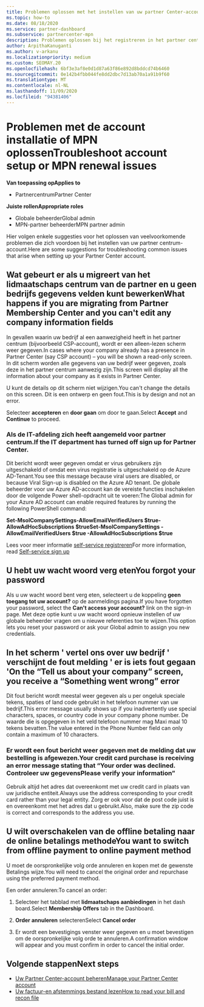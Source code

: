 ```yaml
---
title: Problemen oplossen met het instellen van uw partner Center-account of problemen met MPN-vernieuwing
ms.topic: how-to
ms.date: 08/18/2020
ms.service: partner-dashboard
ms.subservice: partnercenter-mpn
description: Problemen oplossen bij het registreren in het partner centrum. Beantwoordt antwoorden op uitdagingen met betalings wijzen, wacht woorden verg eten en nog veel meer.
author: ArpithaKanuganti
ms.author: v-arkanu
ms.localizationpriority: medium
ms.custom: SEOMAY.20
ms.openlocfilehash: 6bf3e3af8e0d1d87a63f86e892d8bddcd74b6460
ms.sourcegitcommit: 0e142b4fbb044fe8dd2dbc7d13ab70a1a91b9f60
ms.translationtype: MT
ms.contentlocale: nl-NL
ms.lasthandoff: 11/09/2020
ms.locfileid: "94381406"
---
```

# <a name="troubleshoot-account-setup-or-mpn-renewal-issues"></a><span data-ttu-id="dc7fd-104">Problemen met de account installatie of MPN oplossen</span><span class="sxs-lookup"><span data-stu-id="dc7fd-104">Troubleshoot account setup or MPN renewal issues</span></span>

<span data-ttu-id="dc7fd-105">**Van toepassing op**</span><span class="sxs-lookup"><span data-stu-id="dc7fd-105">**Applies to**</span></span>

- <span data-ttu-id="dc7fd-106">Partnercentrum</span><span class="sxs-lookup"><span data-stu-id="dc7fd-106">Partner Center</span></span>
 
<span data-ttu-id="dc7fd-107">**Juiste rollen**</span><span class="sxs-lookup"><span data-stu-id="dc7fd-107">**Appropriate roles**</span></span>

- <span data-ttu-id="dc7fd-108">Globale beheerder</span><span class="sxs-lookup"><span data-stu-id="dc7fd-108">Global admin</span></span>
- <span data-ttu-id="dc7fd-109">MPN-partner beheerder</span><span class="sxs-lookup"><span data-stu-id="dc7fd-109">MPN partner admin</span></span> 
 
<span data-ttu-id="dc7fd-110">Hier volgen enkele suggesties voor het oplossen van veelvoorkomende problemen die zich voordoen bij het instellen van uw partner centrum-account.</span><span class="sxs-lookup"><span data-stu-id="dc7fd-110">Here are some suggestions for troubleshooting common issues that arise when setting up your Partner Center account.</span></span>

## <a name="what-happens-if-you-are-migrating-from-partner-membership-center-and-you-cant-edit-any-company-information-fields"></a><span data-ttu-id="dc7fd-111">Wat gebeurt er als u migreert van het lidmaatschaps centrum van de partner en u geen bedrijfs gegevens velden kunt bewerken</span><span class="sxs-lookup"><span data-stu-id="dc7fd-111">What happens if you are migrating from Partner Membership Center and you can't edit any company information fields</span></span>

<span data-ttu-id="dc7fd-112">In gevallen waarin uw bedrijf al een aanwezigheid heeft in het partner centrum (bijvoorbeeld CSP-account), wordt er een alleen-lezen scherm weer gegeven.</span><span class="sxs-lookup"><span data-stu-id="dc7fd-112">In cases where your company already has a presence in Partner Center (say CSP account) – you will be shown a read-only screen.</span></span> <span data-ttu-id="dc7fd-113">In dit scherm worden alle gegevens van uw bedrijf weer gegeven, zoals deze in het partner centrum aanwezig zijn.</span><span class="sxs-lookup"><span data-stu-id="dc7fd-113">This screen will display all the information about your company as it exists in Partner Center.</span></span>

<span data-ttu-id="dc7fd-114">U kunt de details op dit scherm niet wijzigen.</span><span class="sxs-lookup"><span data-stu-id="dc7fd-114">You can't change the details on this screen.</span></span> <span data-ttu-id="dc7fd-115">Dit is een ontwerp en geen fout.</span><span class="sxs-lookup"><span data-stu-id="dc7fd-115">This is by design and not an error.</span></span>

<span data-ttu-id="dc7fd-116">Selecteer **accepteren** en **door gaan** om door te gaan.</span><span class="sxs-lookup"><span data-stu-id="dc7fd-116">Select **Accept** and **Continue** to proceed.</span></span>


### <a name="if-the-it-department-has-turned-off-sign-up-for-partner-center"></a><span data-ttu-id="dc7fd-117">Als de IT-afdeling zich heeft **aangemeld voor partner centrum**.</span><span class="sxs-lookup"><span data-stu-id="dc7fd-117">If the IT department has turned off **sign up for Partner Center**.</span></span>

<span data-ttu-id="dc7fd-118">Dit bericht wordt weer gegeven omdat er virus gebruikers zijn uitgeschakeld of omdat een virus registratie is uitgeschakeld op de Azure AD-Tenant.</span><span class="sxs-lookup"><span data-stu-id="dc7fd-118">You see this message because viral users are disabled, or because Viral Sign-up is disabled on the Azure AD tenant.</span></span> <span data-ttu-id="dc7fd-119">De globale beheerder voor uw Azure AD-account kan de vereiste functies inschakelen door de volgende Power shell-opdracht uit te voeren:</span><span class="sxs-lookup"><span data-stu-id="dc7fd-119">The Global admin for your Azure AD account can enable required features by running the following PowerShell command:</span></span>

<span data-ttu-id="dc7fd-120">**Set-MsolCompanySettings-AllowEmailVerifiedUsers $true-AllowAdHocSubscriptions $true**</span><span class="sxs-lookup"><span data-stu-id="dc7fd-120">**Set-MsolCompanySettings -AllowEmailVerifiedUsers $true -AllowAdHocSubscriptions $true**</span></span>

<span data-ttu-id="dc7fd-121">Lees voor meer informatie [self-service registreren](/azure/active-directory/users-groups-roles/directory-self-service-signup)</span><span class="sxs-lookup"><span data-stu-id="dc7fd-121">For more information, read [Self-service sign up](/azure/active-directory/users-groups-roles/directory-self-service-signup)</span></span>

## <a name="you-forgot-your-password"></a><span data-ttu-id="dc7fd-122">U hebt uw wacht woord verg eten</span><span class="sxs-lookup"><span data-stu-id="dc7fd-122">You forgot your password</span></span>

<span data-ttu-id="dc7fd-123">Als u uw wacht woord bent verg eten, selecteert u de koppeling **geen toegang tot uw account?** op de aanmeldings pagina.</span><span class="sxs-lookup"><span data-stu-id="dc7fd-123">If you have forgotten your password, select the **Can't access your account?** link on the sign-in page.</span></span> <span data-ttu-id="dc7fd-124">Met deze optie kunt u uw wacht woord opnieuw instellen of uw globale beheerder vragen om u nieuwe referenties toe te wijzen.</span><span class="sxs-lookup"><span data-stu-id="dc7fd-124">This option lets you reset your password or ask your Global admin to assign you new credentials.</span></span>

## <a name="on-the-tell-us-about-your-company-screen-you-receive-a-something-went-wrong-error"></a><span data-ttu-id="dc7fd-125">In het scherm ' vertel ons over uw bedrijf ' verschijnt de fout melding ' er is iets fout gegaan '</span><span class="sxs-lookup"><span data-stu-id="dc7fd-125">On the “Tell us about your company” screen, you receive a “Something went wrong” error</span></span>

<span data-ttu-id="dc7fd-126">Dit fout bericht wordt meestal weer gegeven als u per ongeluk speciale tekens, spaties of land code gebruikt in het telefoon nummer van uw bedrijf.</span><span class="sxs-lookup"><span data-stu-id="dc7fd-126">This error message usually shows up if you inadvertently use special characters, spaces, or country code in your company phone number.</span></span> <span data-ttu-id="dc7fd-127">De waarde die is opgegeven in het veld telefoon nummer mag Maxi maal 10 tekens bevatten.</span><span class="sxs-lookup"><span data-stu-id="dc7fd-127">The value entered in the Phone Number field can only contain a maximum of 10 characters.</span></span>


### <a name="your-credit-card-purchase-is-receiving-an-error-message-stating-that-your-order-was-declined-please-verify-your-information"></a><span data-ttu-id="dc7fd-128">Er wordt een fout bericht weer gegeven met de melding dat uw bestelling is afgewezen.</span><span class="sxs-lookup"><span data-stu-id="dc7fd-128">Your credit card purchase is receiving an error message stating that “Your order was declined.</span></span> <span data-ttu-id="dc7fd-129">Controleer uw gegevens</span><span class="sxs-lookup"><span data-stu-id="dc7fd-129">Please verify your information”</span></span>


<span data-ttu-id="dc7fd-130">Gebruik altijd het adres dat overeenkomt met uw credit card in plaats van uw juridische entiteit.</span><span class="sxs-lookup"><span data-stu-id="dc7fd-130">Always use the address corresponding to your credit card rather than your legal entity.</span></span> <span data-ttu-id="dc7fd-131">Zorg er ook voor dat de post code juist is en overeenkomt met het adres dat u gebruikt.</span><span class="sxs-lookup"><span data-stu-id="dc7fd-131">Also, make sure the zip code is correct and corresponds to the address you use.</span></span>

## <a name="you-want-to-switch-from-offline-payment-to-online-payment-method"></a><span data-ttu-id="dc7fd-132">U wilt overschakelen van de offline betaling naar de online betalings methode</span><span class="sxs-lookup"><span data-stu-id="dc7fd-132">You want to switch from offline payment to online payment method</span></span> 

<span data-ttu-id="dc7fd-133">U moet de oorspronkelijke volg orde annuleren en kopen met de gewenste Betalings wijze.</span><span class="sxs-lookup"><span data-stu-id="dc7fd-133">You will need to cancel the original order and repurchase using the preferred payment method.</span></span>

<span data-ttu-id="dc7fd-134">Een order annuleren:</span><span class="sxs-lookup"><span data-stu-id="dc7fd-134">To cancel an order:</span></span>

1. <span data-ttu-id="dc7fd-135">Selecteer het tabblad met **lidmaatschaps aanbiedingen** in het dash board.</span><span class="sxs-lookup"><span data-stu-id="dc7fd-135">Select **Membership Offers** tab in the Dashboard.</span></span>

2. <span data-ttu-id="dc7fd-136">**Order annuleren** selecteren</span><span class="sxs-lookup"><span data-stu-id="dc7fd-136">Select **Cancel order**</span></span>

3. <span data-ttu-id="dc7fd-137">Er wordt een bevestigings venster weer gegeven en u moet bevestigen om de oorspronkelijke volg orde te annuleren.</span><span class="sxs-lookup"><span data-stu-id="dc7fd-137">A confirmation window will appear and you must confirm in order to cancel the initial order.</span></span>

## <a name="next-steps"></a><span data-ttu-id="dc7fd-138">Volgende stappen</span><span class="sxs-lookup"><span data-stu-id="dc7fd-138">Next steps</span></span>

- [<span data-ttu-id="dc7fd-139">Uw Partner Center-account beheren</span><span class="sxs-lookup"><span data-stu-id="dc7fd-139">Manage your Partner Center account</span></span>](partner-center-account-setup.md)
- [<span data-ttu-id="dc7fd-140">Uw factuur-en afstemmings bestand lezen</span><span class="sxs-lookup"><span data-stu-id="dc7fd-140">How to read your bill and recon file</span></span>](read-your-bill.md)
